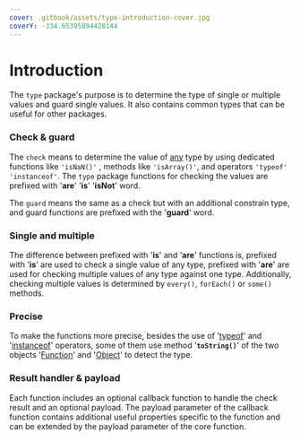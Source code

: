 ```yaml
---
cover: .gitbook/assets/type-introduction-cover.jpg
coverY: -334.65395894428144
---
```


# Introduction

The `type` package's purpose is to determine the type of single or multiple values and guard single values. It also contains common types that can be useful for other packages.

### Check & guard

The `check` means to determine the value of [any](https://www.typescriptlang.org/docs/handbook/basic-types.html#any) type by using dedicated functions like `'isNaN()'` , methods like `'isArray()'`, and operators `'typeof'`  `'instanceof'`. The `type` package functions for checking the values are prefixed with '**are**' '**is**' '**isNot**' word.

The `guard` means the same as a check but with an additional constrain type, and guard functions are prefixed with the '**guard**' word.

### Single and multiple

The difference between prefixed with '**is**' and '**are**' functions is, prefixed with '**is**' are used to check a single value of any type, prefixed with '**are**' are used for checking multiple values of any type against one type. Additionally, checking multiple values is determined by `every()`, `forEach()` or `some()` methods.

### Precise

To make the functions more precise, besides the use of '[typeof](https://developer.mozilla.org/en-US/docs/Web/JavaScript/Reference/Operators/typeof)' and '[instanceof](https://developer.mozilla.org/en-US/docs/Web/JavaScript/Reference/Operators/instanceof)' operators, some of them use method '**`toString()`**' of the two objects '[Function](https://developer.mozilla.org/en-US/docs/Web/JavaScript/Reference/Global\_Objects/Function/toString)' and '[Object](https://developer.mozilla.org/en-US/docs/Web/JavaScript/Reference/Global\_Objects/Object/toString)' to detect the type.

### Result handler & payload

Each function includes an optional callback function to handle the check result and an optional payload. The payload parameter of the callback function contains additional useful properties specific to the function and can be extended by the payload parameter of the core function.
